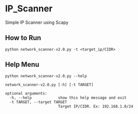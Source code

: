 # IP_Scanner
Simple IP Scanner using Scapy

## How to Run
```
python network_scanner-v2.0.py -t <target_ip/CIDR>
```
## Help Menu
```
python network_scanner-v2.0.py --help
```
```
network_scanner-v2.0.py [-h] [-t TARGET]

optional arguments:
  -h, --help            show this help message and exit
  -t TARGET, --target TARGET
                        Target IP/CIDR. Ex: 192.168.1.0/24
```
